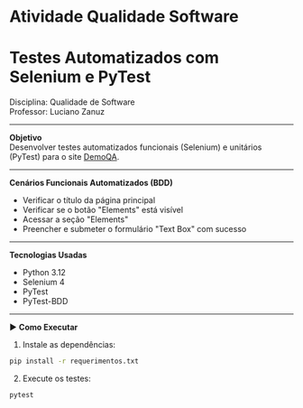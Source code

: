 ﻿# Atividade Qualidade Software

# Testes Automatizados com Selenium e PyTest

Disciplina: Qualidade de Software  
Professor: Luciano Zanuz

---

**Objetivo**  
Desenvolver testes automatizados funcionais (Selenium) e unitários (PyTest) para o site [DemoQA](https://demoqa.com/).

---

**Cenários Funcionais Automatizados (BDD)**  
- Verificar o título da página principal  
- Verificar se o botão "Elements" está visível  
- Acessar a seção "Elements"  
- Preencher e submeter o formulário "Text Box" com sucesso  

---

**Tecnologias Usadas**  
- Python 3.12  
- Selenium 4  
- PyTest  
- PyTest-BDD  

---

▶️ **Como Executar**

1. Instale as dependências:

```bash
pip install -r requerimentos.txt
```

2. Execute os testes:

```bash
pytest
```
